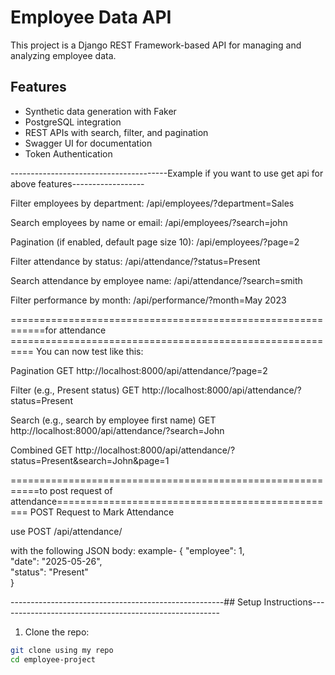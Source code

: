 # Employee Data API

This project is a Django REST Framework-based API for managing and analyzing employee data.

## Features

- Synthetic data generation with Faker
- PostgreSQL integration
- REST APIs with search, filter, and pagination
- Swagger UI for documentation
- Token Authentication

  
---------------------------------------Example if you want to use get api for above features------------------

Filter employees by department:
/api/employees/?department=Sales

Search employees by name or email:
/api/employees/?search=john

Pagination (if enabled, default page size 10):
/api/employees/?page=2

Filter attendance by status:
/api/attendance/?status=Present

Search attendance by employee name:
/api/attendance/?search=smith

Filter performance by month:
/api/performance/?month=May 2023

============================================================for attendance ==========================================================
You can now test like this:

 Pagination
GET http://localhost:8000/api/attendance/?page=2
 
 Filter (e.g., Present status)
GET http://localhost:8000/api/attendance/?status=Present

 Search (e.g., search by employee first name)
GET http://localhost:8000/api/attendance/?search=John

 Combined
GET http://localhost:8000/api/attendance/?status=Present&search=John&page=1

===========================================================to post request of attendance=================================================
POST Request to Mark Attendance

use POST /api/attendance/ 

with the following JSON body:
example-
{
  "employee": 1,            
  "date": "2025-05-26",     
  "status": "Present"      
}

-----------------------------------------------------## Setup Instructions-------------------------------------------------------

1. Clone the repo:

```bash
git clone using my repo
cd employee-project



